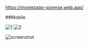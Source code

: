 https://moviezapp-spverse.web.app/

##Mobile

![1](https://github.com/user-attachments/assets/12096568-a89a-4fe3-931a-d87d777cb089)  ![2](https://github.com/user-attachments/assets/82396f2e-45e1-401c-a4c1-9714d2e253fb)




![screenshot](https://user-images.githubusercontent.com/75713903/226555566-6fbf60ba-fd5c-4476-84a9-551df4732b12.jpeg)
